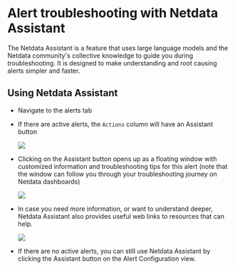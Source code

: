 # Alert troubleshooting with Netdata Assistant

The Netdata Assistant is a feature that uses large language models and the Netdata community's collective knowledge to guide you during troubleshooting. It is designed to make understanding and root causing alerts simpler and faster.

## Using Netdata Assistant

- Navigate to the alerts tab
- If there are active alerts, the `Actions` column will have an Assistant button

  ![](https://github-production-user-asset-6210df.s3.amazonaws.com/24860547/253559075-815ca123-e2b6-4d44-a780-eeee64cca420.png)

- Clicking on the Assistant button opens up as a floating window with customized information and troubleshooting tips for this alert (note that the window can follow you through your troubleshooting journey on Netdata dashboards)

  ![](https://github-production-user-asset-6210df.s3.amazonaws.com/24860547/253559645-62850c7b-cd1d-45f2-b2dd-474ecbf2b713.png)

- In case you need more information, or want to understand deeper, Netdata Assistant also provides useful web links to resources that can help. 

  ![](https://github-production-user-asset-6210df.s3.amazonaws.com/24860547/253560071-e768fa6d-6c9a-4504-bb1f-17d5f4707627.png)

- If there are no active alerts, you can still use Netdata Assistant by clicking the Assistant button on the Alert Configuration view.
